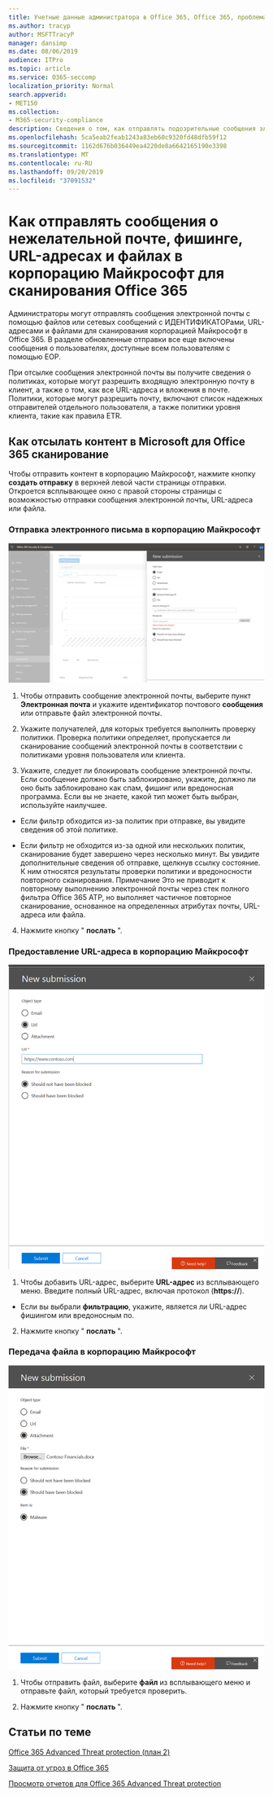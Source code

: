 ```yaml
---
title: Учетные данные администратора в Office 365, Office 365, проблема с нежелательной почтой, Office 365 Нежелательная почта, отправка сообщений об фишинге в Office 365, отправка электронной почты для сканирования, подозрительные сообщения электронной почты в Office 365, сканирование почты, сканирование почты с помощью Microsoft Scan для фишинга, сканирование почты, отправка почты Электронная почта, отправка электронной почты
ms.author: tracyp
author: MSFTTracyP
manager: dansimp
ms.date: 08/06/2019
audience: ITPro
ms.topic: article
ms.service: O365-seccomp
localization_priority: Normal
search.appverid:
- MET150
ms.collection:
- M365-security-compliance
description: Сведения о том, как отправлять подозрительные сообщения электронной почты, подозреваемые фишинговые сообщения, нежелательные сообщения и другие потенциально опасные сообщения, URL-адреса и файлы из клиента Office 365 в корпорацию Майкрософт для сканирования.
ms.openlocfilehash: 5ca5eab2feab1243a83eb60c9320fd48dfb59f12
ms.sourcegitcommit: 1162d676b036449ea4220de8a6642165190e3398
ms.translationtype: MT
ms.contentlocale: ru-RU
ms.lasthandoff: 09/20/2019
ms.locfileid: "37091532"
---
```

# <a name="how-to-submit-suspected-spam-phish-urls-and-files-to-microsoft-for-office-365-scanning"></a>Как отправлять сообщения о нежелательной почте, фишинге, URL-адресах и файлах в корпорацию Майкрософт для сканирования Office 365

Администраторы могут отправлять сообщения электронной почты с помощью файлов или сетевых сообщений с ИДЕНТИФИКАТОРами, URL-адресами и файлами для сканирования корпорацией Майкрософт в Office 365. В разделе обновленные отправки все еще включены сообщения о пользователях, доступные всем пользователям с помощью EOP.

При отсылке сообщения электронной почты вы получите сведения о политиках, которые могут разрешить входящую электронную почту в клиент, а также о том, как все URL-адреса и вложения в почте. Политики, которые могут разрешить почту, включают список надежных отправителей отдельного пользователя, а также политики уровня клиента, такие как правила ETR. 

## <a name="how-to-submit-content-to-microsoft-for-office-365-scanning"></a>Как отсылать контент в Microsoft для Office 365 сканирование

Чтобы отправить контент в корпорацию Майкрософт, нажмите кнопку **создать отправку** в верхней левой части страницы отправки. Откроется всплывающее окно с правой стороны страницы с возможностью отправки сообщения электронной почты, URL-адреса или файла. 

### <a name="submit-an-email-to-microsoft"></a>Отправка электронного письма в корпорацию Майкрософт
![Пример отправки электронной почты](../media/submission-flyout-email.PNG)
1. Чтобы отправить сообщение электронной почты, выберите пункт **Электронная почта** и укажите идентификатор почтового **сообщения** или отправьте файл электронной почты. 

2. Укажите получателей, для которых требуется выполнить проверку политики. Проверка политики определяет, пропускается ли сканирование сообщений электронной почты в соответствии с политиками уровня пользователя или клиента. 

3. Укажите, следует ли блокировать сообщение электронной почты. Если сообщение должно быть заблокировано, укажите, должно ли оно быть заблокировано как спам, фишинг или вредоносная программа. Если вы не знаете, какой тип может быть выбран, используйте наилучшее.  

* Если фильтр обходится из-за политик при отправке, вы увидите сведения об этой политике.

* Если фильтр не обходится из-за одной или нескольких политик, сканирование будет завершено через несколько минут. Вы увидите дополнительные сведения об отправке, щелкнув ссылку состояние. К ним относятся результаты проверки политики и вредоносности повторного сканирования. Примечание Это не приводит к повторному выполнению электронной почты через стек полного фильтра Office 365 ATP, но выполняет частичное повторное сканирование, основанное на определенных атрибутах почты, URL-адреса или файла. 

4. Нажмите кнопку " **послать** ".

### <a name="submit-a-url-to-microsoft"></a>Предоставление URL-адреса в корпорацию Майкрософт
![Пример отправки электронной почты](../media/submission-url-flyout.png)
1. Чтобы добавить URL-адрес, выберите **URL-адрес** из всплывающего меню. Введите полный URL-адрес, включая протокол (**https://**). 

* Если вы выбрали **фильтрацию**, укажите, является ли URL-адрес фишингом или вредоносным по.

2. Нажмите кнопку " **послать** ". 


### <a name="submit-a-file-to-microsoft"></a>Передача файла в корпорацию Майкрософт
![Пример отправки электронной почты](../media/submission-file-flyout.PNG)
1. Чтобы отправить файл, выберите **файл** из всплывающего меню и отправьте файл, который требуется проверить. 

2. Нажмите кнопку " **послать** ".


## <a name="related-topics"></a>Статьи по теме

[Office 365 Advanced Threat protection (план 2)](office-365-ti.md)
  
[Защита от угроз в Office 365](protect-against-threats.md)
  
[Просмотр отчетов для Office 365 Advanced Threat protection](view-reports-for-atp.md)
  

